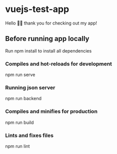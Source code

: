 # vuejs-test-app

Hello 👋🏼 thank you for checking out my app!

## Before running app locally

Run npm install to install all dependencies

### Compiles and hot-reloads for development

npm run serve

### Running json server

npm run backend

### Compiles and minifies for production

npm run build

### Lints and fixes files

npm run lint


